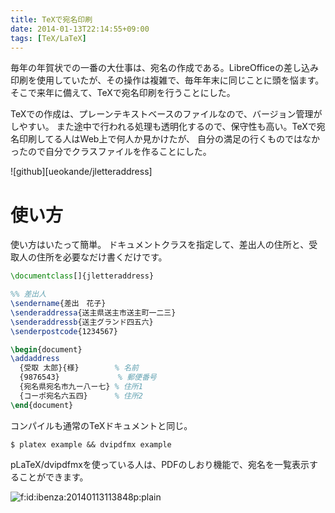 ```yaml
---
title: TeXで宛名印刷
date: 2014-01-13T22:14:55+09:00
tags: [TeX/LaTeX]
---
```


毎年の年賀状での一番の大仕事は、宛名の作成である。LibreOfficeの差し込み印刷を使用していたが、その操作は複雑で、毎年年末に同じことに頭を悩ます。
そこで来年に備えて、TeXで宛名印刷を行うことにした。

TeXでの作成は、プレーンテキストベースのファイルなので、バージョン管理がしやすい。
また途中で行われる処理も透明化するので、保守性も高い。TeXで宛名印刷してる人はWeb上で何人か見かけたが、
自分の満足の行くものではなかったので自分でクラスファイルを作ることにした。

![github][ueokande/jletteraddress]

# 使い方

使い方はいたって簡単。
ドキュメントクラスを指定して、差出人の住所と、受取人の住所を必要なだけ書くだけです。

```tex
\documentclass[]{jletteraddress}

%% 差出人
\sendername{差出　花子} 
\senderaddressa{送主県送主市送主町一二三} 
\senderaddressb{送主グランド四五六} 
\senderpostcode{1234567}

\begin{document}
\addaddress
  {受取 太郎}{様}        % 名前
  {9876543}             % 郵便番号
  {宛名県宛名市九ー八ー七} % 住所1 
  {コーポ宛名六五四}      % 住所2 
\end{document}
```

コンパイルも通常のTeXドキュメントと同じ。

```
$ platex example && dvipdfmx example
```

pLaTeX/dvipdfmxを使っている人は、PDFのしおり機能で、宛名を一覧表示することができます。

<span itemscope itemtype="http://schema.org/Photograph"><img src="/2014/01/13/20140113113848.png" alt="f:id:ibenza:20140113113848p:plain" title="f:id:ibenza:20140113113848p:plain" class="hatena-fotolife" itemprop="image"></span>

